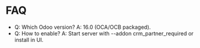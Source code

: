 # FAQ

- Q: Which Odoo version? A: 16.0 (OCA/OCB packaged).
- Q: How to enable? A: Start server with --addon crm_partner_required or install in UI.
